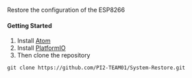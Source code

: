
Restore the configuration of the ESP8266


#### Getting Started

1. Install [Atom](https://atom.io/)
2. Install [PlatformIO](https://platformio.org/get-started/ide?install=atom)
3. Then clone the repository
```
git clone https://github.com/PI2-TEAM01/System-Restore.git
```
